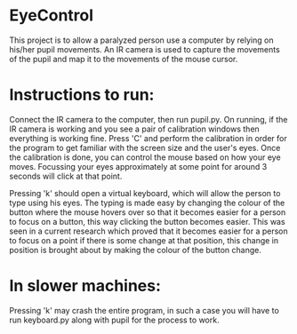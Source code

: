 EyeControl
==========

  This project is to allow a paralyzed person use a computer by relying on his/her pupil movements. An IR camera is used to capture the movements of the pupil and map it to the movements of the mouse cursor.
  
Instructions to run:
====================

  Connect the IR camera to the computer, then run pupil.py. On running, if the IR camera is working and you see a pair of calibration windows then everything is working fine. Press 'C' and perform the calibration in order for the program to get familiar with the screen size and the user's eyes. Once the calibration is done, you can control the mouse based on how your eye moves. Focussing your eyes approximately at some point for around 3 seconds will click at that point.
  
  Pressing 'k' should open a virtual keyboard, which will allow the person to type using his eyes. The typing is made easy by changing the colour of the button where the mouse hovers over so that it becomes easier for a person to focus on a button, this way clicking the button becomes easier. This was seen in a current research which proved that it becomes easier for a person to focus on a point if there is some change at that position, this change in position is brought about by making the colour of the button change.
  
In slower machines:
===================
  
  Pressing 'k' may crash the entire program, in such a case you will have to run keyboard.py along with pupil for the process to work.

